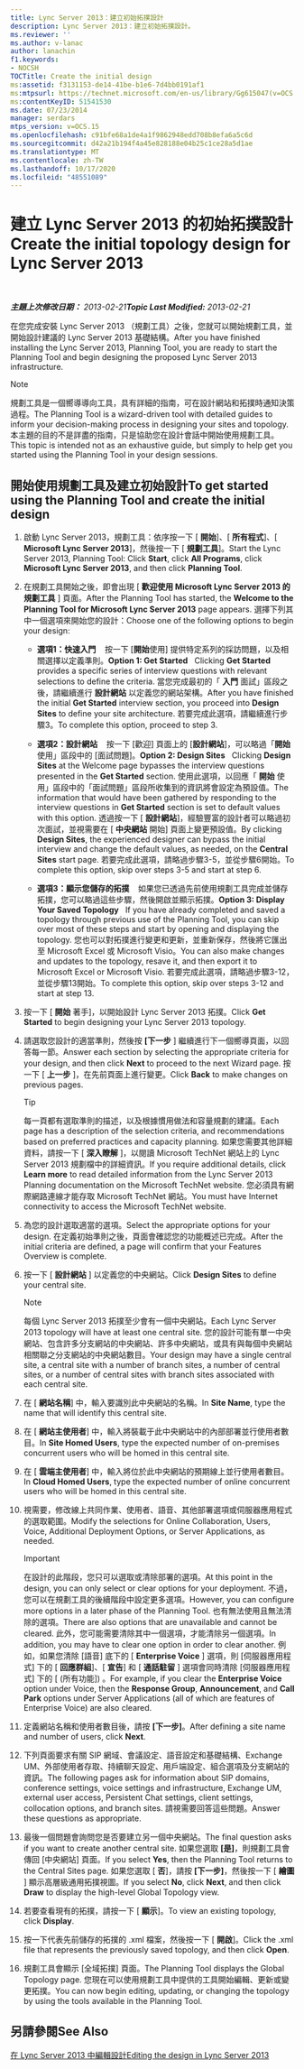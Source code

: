 ```yaml
---
title: Lync Server 2013：建立初始拓撲設計
description: Lync Server 2013：建立初始拓撲設計。
ms.reviewer: ''
ms.author: v-lanac
author: lanachin
f1.keywords:
- NOCSH
TOCTitle: Create the initial design
ms:assetid: f3131153-de14-41be-b1e6-7d4bb0191af1
ms:mtpsurl: https://technet.microsoft.com/en-us/library/Gg615047(v=OCS.15)
ms:contentKeyID: 51541530
ms.date: 07/23/2014
manager: serdars
mtps_version: v=OCS.15
ms.openlocfilehash: c91bfe68a1de4a1f9862948edd708b8efa6a5c6d
ms.sourcegitcommit: d42a21b194f4a45e828188e04b25c1ce28a5d1ae
ms.translationtype: MT
ms.contentlocale: zh-TW
ms.lasthandoff: 10/17/2020
ms.locfileid: "48551089"
---
```

# <a name="create-the-initial-topology-design-for-lync-server-2013"></a><span data-ttu-id="63288-103">建立 Lync Server 2013 的初始拓撲設計</span><span class="sxs-lookup"><span data-stu-id="63288-103">Create the initial topology design for Lync Server 2013</span></span>

<div data-xmlns="http://www.w3.org/1999/xhtml">

<div class="topic" data-xmlns="http://www.w3.org/1999/xhtml" data-msxsl="urn:schemas-microsoft-com:xslt" data-cs="https://msdn.microsoft.com/">

<div data-asp="https://msdn2.microsoft.com/asp">



</div>

<div id="mainSection">

<div id="mainBody">

<span> </span>

<span data-ttu-id="63288-104">_**主題上次修改日期：** 2013-02-21_</span><span class="sxs-lookup"><span data-stu-id="63288-104">_**Topic Last Modified:** 2013-02-21_</span></span>

<span data-ttu-id="63288-105">在您完成安裝 Lync Server 2013 （規劃工具）之後，您就可以開始規劃工具，並開始設計建議的 Lync Server 2013 基礎結構。</span><span class="sxs-lookup"><span data-stu-id="63288-105">After you have finished installing the Lync Server 2013, Planning Tool, you are ready to start the Planning Tool and begin designing the proposed Lync Server 2013 infrastructure.</span></span>

<div>


> [!NOTE]  
> <span data-ttu-id="63288-106">規劃工具是一個嚮導導向工具，具有詳細的指南，可在設計網站和拓撲時通知決策過程。</span><span class="sxs-lookup"><span data-stu-id="63288-106">The Planning Tool is a wizard-driven tool with detailed guides to inform your decision-making process in designing your sites and topology.</span></span> <span data-ttu-id="63288-107">本主題的目的不是詳盡的指南，只是協助您在設計會話中開始使用規劃工具。</span><span class="sxs-lookup"><span data-stu-id="63288-107">This topic is intended not as an exhaustive guide, but simply to help get you started using the Planning Tool in your design sessions.</span></span>



</div>

<div>

## <a name="to-get-started-using-the-planning-tool-and-create-the-initial-design"></a><span data-ttu-id="63288-108">開始使用規劃工具及建立初始設計</span><span class="sxs-lookup"><span data-stu-id="63288-108">To get started using the Planning Tool and create the initial design</span></span>

1.  <span data-ttu-id="63288-109">啟動 Lync Server 2013，規劃工具：依序按一下 [ **開始**]、[ **所有程式**]、[ **Microsoft Lync Server 2013**]，然後按一下 [ **規劃工具**]。</span><span class="sxs-lookup"><span data-stu-id="63288-109">Start the Lync Server 2013, Planning Tool: Click **Start**, click **All Programs**, click **Microsoft Lync Server 2013**, and then click **Planning Tool**.</span></span>

2.  <span data-ttu-id="63288-110">在規劃工具開始之後，即會出現 [ **歡迎使用 Microsoft Lync Server 2013 的規劃工具** ] 頁面。</span><span class="sxs-lookup"><span data-stu-id="63288-110">After the Planning Tool has started, the **Welcome to the Planning Tool for Microsoft Lync Server 2013** page appears.</span></span> <span data-ttu-id="63288-111">選擇下列其中一個選項來開始您的設計：</span><span class="sxs-lookup"><span data-stu-id="63288-111">Choose one of the following options to begin your design:</span></span>
    
      - <span data-ttu-id="63288-112">**選項1：快速入門**    按一下 [**開始**使用] 提供特定系列的採訪問題，以及相關選擇以定義準則。</span><span class="sxs-lookup"><span data-stu-id="63288-112">**Option 1: Get Started**   Clicking **Get Started** provides a specific series of interview questions with relevant selections to define the criteria.</span></span> <span data-ttu-id="63288-113">當您完成最初的「 **入門** 面試」區段之後，請繼續進行 **設計網站** 以定義您的網站架構。</span><span class="sxs-lookup"><span data-stu-id="63288-113">After you have finished the initial **Get Started** interview section, you proceed into **Design Sites** to define your site architecture.</span></span> <span data-ttu-id="63288-114">若要完成此選項，請繼續進行步驟3。</span><span class="sxs-lookup"><span data-stu-id="63288-114">To complete this option, proceed to step 3.</span></span>
    
      - <span data-ttu-id="63288-115">**選項2：設計網站**    按一下 [歡迎] 頁面上的 [**設計網站**]，可以略過「**開始**使用」區段中的 [面試問題]。</span><span class="sxs-lookup"><span data-stu-id="63288-115">**Option 2: Design Sites**   Clicking **Design Sites** at the Welcome page bypasses the interview questions presented in the **Get Started** section.</span></span> <span data-ttu-id="63288-116">使用此選項，以回應「 **開始** 使用」區段中的「面試問題」區段所收集到的資訊將會設定為預設值。</span><span class="sxs-lookup"><span data-stu-id="63288-116">The information that would have been gathered by responding to the interview questions in **Get Started** section is set to default values with this option.</span></span> <span data-ttu-id="63288-117">透過按一下 [ **設計網站**]，經驗豐富的設計者可以略過初次面試，並視需要在 [ **中央網站** 開始] 頁面上變更預設值。</span><span class="sxs-lookup"><span data-stu-id="63288-117">By clicking **Design Sites**, the experienced designer can bypass the initial interview and change the default values, as needed, on the **Central Sites** start page.</span></span> <span data-ttu-id="63288-118">若要完成此選項，請略過步驟3-5，並從步驟6開始。</span><span class="sxs-lookup"><span data-stu-id="63288-118">To complete this option, skip over steps 3-5 and start at step 6.</span></span>
    
      - <span data-ttu-id="63288-119">**選項3：顯示您儲存的拓撲**    如果您已透過先前使用規劃工具完成並儲存拓撲，您可以略過這些步驟，然後開啟並顯示拓撲。</span><span class="sxs-lookup"><span data-stu-id="63288-119">**Option 3: Display Your Saved Topology**   If you have already completed and saved a topology through previous use of the Planning Tool, you can skip over most of these steps and start by opening and displaying the topology.</span></span> <span data-ttu-id="63288-120">您也可以對拓撲進行變更和更新，並重新保存，然後將它匯出至 Microsoft Excel 或 Microsoft Visio。</span><span class="sxs-lookup"><span data-stu-id="63288-120">You can also make changes and updates to the topology, resave it, and then export it to Microsoft Excel or Microsoft Visio.</span></span> <span data-ttu-id="63288-121">若要完成此選項，請略過步驟3-12，並從步驟13開始。</span><span class="sxs-lookup"><span data-stu-id="63288-121">To complete this option, skip over steps 3-12 and start at step 13.</span></span>

3.  <span data-ttu-id="63288-122">按一下 [ **開始** 著手]，以開始設計 Lync Server 2013 拓撲。</span><span class="sxs-lookup"><span data-stu-id="63288-122">Click **Get Started** to begin designing your Lync Server 2013 topology.</span></span>

4.  <span data-ttu-id="63288-123">請選取您設計的適當準則，然後按 **[下一步** ] 繼續進行下一個嚮導頁面，以回答每一節。</span><span class="sxs-lookup"><span data-stu-id="63288-123">Answer each section by selecting the appropriate criteria for your design, and then click **Next** to proceed to the next Wizard page.</span></span> <span data-ttu-id="63288-124">按一下 [ **上一步** ]，在先前頁面上進行變更。</span><span class="sxs-lookup"><span data-stu-id="63288-124">Click **Back** to make changes on previous pages.</span></span>
    
    <div>
    

    > [!TIP]  
    > <span data-ttu-id="63288-125">每一頁都有選取準則的描述，以及根據慣用做法和容量規劃的建議。</span><span class="sxs-lookup"><span data-stu-id="63288-125">Each page has a description of the selection criteria, and recommendations based on preferred practices and capacity planning.</span></span> <span data-ttu-id="63288-126">如果您需要其他詳細資料，請按一下 [ <STRONG>深入瞭解</STRONG> ]，以閱讀 Microsoft TechNet 網站上的 Lync Server 2013 規劃檔中的詳細資訊。</span><span class="sxs-lookup"><span data-stu-id="63288-126">If you require additional details, click <STRONG>Learn more</STRONG> to read detailed information from the Lync Server 2013 Planning documentation on the Microsoft TechNet website.</span></span> <span data-ttu-id="63288-127">您必須具有網際網路連線才能存取 Microsoft TechNet 網站。</span><span class="sxs-lookup"><span data-stu-id="63288-127">You must have Internet connectivity to access the Microsoft TechNet website.</span></span>

    
    </div>

5.  <span data-ttu-id="63288-128">為您的設計選取適當的選項。</span><span class="sxs-lookup"><span data-stu-id="63288-128">Select the appropriate options for your design.</span></span> <span data-ttu-id="63288-129">在定義初始準則之後，頁面會確認您的功能概述已完成。</span><span class="sxs-lookup"><span data-stu-id="63288-129">After the initial criteria are defined, a page will confirm that your Features Overview is complete.</span></span>

6.  <span data-ttu-id="63288-130">按一下 [ **設計網站** ] 以定義您的中央網站。</span><span class="sxs-lookup"><span data-stu-id="63288-130">Click **Design Sites** to define your central site.</span></span>
    
    <div>
    

    > [!NOTE]  
    > <span data-ttu-id="63288-131">每個 Lync Server 2013 拓撲至少會有一個中央網站。</span><span class="sxs-lookup"><span data-stu-id="63288-131">Each Lync Server 2013 topology will have at least one central site.</span></span> <span data-ttu-id="63288-132">您的設計可能有單一中央網站、包含許多分支網站的中央網站、許多中央網站，或具有與每個中央網站相關聯之分支網站的中央網站數目。</span><span class="sxs-lookup"><span data-stu-id="63288-132">Your design may have a single central site, a central site with a number of branch sites, a number of central sites, or a number of central sites with branch sites associated with each central site.</span></span>

    
    </div>

7.  <span data-ttu-id="63288-133">在 [ **網站名稱**] 中，輸入要識別此中央網站的名稱。</span><span class="sxs-lookup"><span data-stu-id="63288-133">In **Site Name**, type the name that will identify this central site.</span></span>

8.  <span data-ttu-id="63288-134">在 [ **網站主使用者**] 中，輸入將裝載于此中央網站中的內部部署並行使用者數目。</span><span class="sxs-lookup"><span data-stu-id="63288-134">In **Site Homed Users**, type the expected number of on-premises concurrent users who will be homed in this central site.</span></span>

9.  <span data-ttu-id="63288-135">在 [ **雲端主使用者**] 中，輸入將位於此中央網站的預期線上並行使用者數目。</span><span class="sxs-lookup"><span data-stu-id="63288-135">In **Cloud Homed Users**, type the expected number of online concurrent users who will be homed in this central site.</span></span>

10. <span data-ttu-id="63288-136">視需要，修改線上共同作業、使用者、語音、其他部署選項或伺服器應用程式的選取範圍。</span><span class="sxs-lookup"><span data-stu-id="63288-136">Modify the selections for Online Collaboration, Users, Voice, Additional Deployment Options, or Server Applications, as needed.</span></span>
    
    <div>
    

    > [!IMPORTANT]  
    > <span data-ttu-id="63288-137">在設計的此階段，您只可以選取或清除部署的選項。</span><span class="sxs-lookup"><span data-stu-id="63288-137">At this point in the design, you can only select or clear options for your deployment.</span></span> <span data-ttu-id="63288-138">不過，您可以在規劃工具的後續階段中設定更多選項。</span><span class="sxs-lookup"><span data-stu-id="63288-138">However, you can configure more options in a later phase of the Planning Tool.</span></span> <span data-ttu-id="63288-139">也有無法使用且無法清除的選項。</span><span class="sxs-lookup"><span data-stu-id="63288-139">There are also options that are unavailable and cannot be cleared.</span></span> <span data-ttu-id="63288-140">此外，您可能需要清除其中一個選項，才能清除另一個選項。</span><span class="sxs-lookup"><span data-stu-id="63288-140">In addition, you may have to clear one option in order to clear another.</span></span> <span data-ttu-id="63288-141">例如，如果您清除 [語音] 底下的 [ <STRONG>Enterprise Voice</STRONG> ] 選項，則 [伺服器應用程式] 下的 [ <STRONG>回應群組</STRONG>]、[ <STRONG>宣告</STRONG>] 和 [ <STRONG>通話駐留</STRONG> ] 選項會同時清除 [伺服器應用程式] 下的 [ (所有功能]) 。</span><span class="sxs-lookup"><span data-stu-id="63288-141">For example, if you clear the <STRONG>Enterprise Voice</STRONG> option under Voice, then the <STRONG>Response Group</STRONG>, <STRONG>Announcement</STRONG>, and <STRONG>Call Park</STRONG> options under Server Applications (all of which are features of Enterprise Voice) are also cleared.</span></span>

    
    </div>

11. <span data-ttu-id="63288-142">定義網站名稱和使用者數目後，請按 **[下一步]**。</span><span class="sxs-lookup"><span data-stu-id="63288-142">After defining a site name and number of users, click **Next**.</span></span>

12. <span data-ttu-id="63288-143">下列頁面要求有關 SIP 網域、會議設定、語音設定和基礎結構、Exchange UM、外部使用者存取、持續聊天設定、用戶端設定、組合選項及分支網站的資訊。</span><span class="sxs-lookup"><span data-stu-id="63288-143">The following pages ask for information about SIP domains, conference settings, voice settings and infrastructure, Exchange UM, external user access, Persistent Chat settings, client settings, collocation options, and branch sites.</span></span> <span data-ttu-id="63288-144">請視需要回答這些問題。</span><span class="sxs-lookup"><span data-stu-id="63288-144">Answer these questions as appropriate.</span></span>

13. <span data-ttu-id="63288-145">最後一個問題會詢問您是否要建立另一個中央網站。</span><span class="sxs-lookup"><span data-stu-id="63288-145">The final question asks if you want to create another central site.</span></span> <span data-ttu-id="63288-146">如果您選取 **[是]**，則規劃工具會傳回 [中央網站] 頁面。</span><span class="sxs-lookup"><span data-stu-id="63288-146">If you select **Yes**, then the Planning Tool returns to the Central Sites page.</span></span> <span data-ttu-id="63288-147">如果您選取 [ **否**]，請按 **[下一步]**，然後按一下 [ **繪圖** ] 顯示高層級通用拓撲視圖。</span><span class="sxs-lookup"><span data-stu-id="63288-147">If you select **No**, click **Next**, and then click **Draw** to display the high-level Global Topology view.</span></span>

14. <span data-ttu-id="63288-148">若要查看現有的拓撲，請按一下 [ **顯示**]。</span><span class="sxs-lookup"><span data-stu-id="63288-148">To view an existing topology, click **Display**.</span></span>

15. <span data-ttu-id="63288-149">按一下代表先前儲存的拓撲的 .xml 檔案，然後按一下 [ **開啟**]。</span><span class="sxs-lookup"><span data-stu-id="63288-149">Click the .xml file that represents the previously saved topology, and then click **Open**.</span></span>

16. <span data-ttu-id="63288-150">規劃工具會顯示 [全域拓撲] 頁面。</span><span class="sxs-lookup"><span data-stu-id="63288-150">The Planning Tool displays the Global Topology page.</span></span> <span data-ttu-id="63288-151">您現在可以使用規劃工具中提供的工具開始編輯、更新或變更拓撲。</span><span class="sxs-lookup"><span data-stu-id="63288-151">You can now begin editing, updating, or changing the topology by using the tools available in the Planning Tool.</span></span>

</div>

<div>

## <a name="see-also"></a><span data-ttu-id="63288-152">另請參閱</span><span class="sxs-lookup"><span data-stu-id="63288-152">See Also</span></span>


[<span data-ttu-id="63288-153">在 Lync Server 2013 中編輯設計</span><span class="sxs-lookup"><span data-stu-id="63288-153">Editing the design in Lync Server 2013</span></span>](lync-server-2013-editing-the-design.md)  
  

</div>

</div>

<span> </span>

</div>

</div>

</div>

